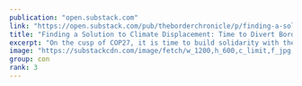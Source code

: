 ```yaml
---
publication: "open.substack.com"
link: "https://open.substack.com/pub/theborderchronicle/p/finding-a-solution-to-climate-displacement"
title: "Finding a Solution to Climate Displacement: Time to Divert Border Enforcement Billions into Loss and Damage Finance"
excerpt: "On the cusp of COP27, it is time to build solidarity with the increasing millions displaced by climate, not more deadly walls."
image: "https://substackcdn.com/image/fetch/w_1200,h_600,c_limit,f_jpg,q_auto:good,fl_progressive:steep/https%3A%2F%2Fbucketeer-e05bbc84-baa3-437e-9518-adb32be77984.s3.amazonaws.com%2Fpublic%2Fimages%2F14743734-118b-4edc-8ac0-2721fa3ffcf9_4032x3024.jpeg"
group: con
rank: 3
---
```

